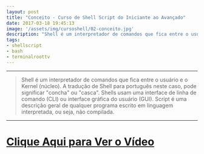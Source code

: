 ```yaml
---
layout: post
title: "Conceito - Curso de Shell Script do Iniciante ao Avançado"
date: 2017-03-18 19:45:13
image: '/assets/img/cursoshell/02-conceito.jpg'
description: "Shell é um interpretador de comandos que fica entre o usuário e o Kernel (núcleo)."
tags:
- shellscript
- bash
- terminalroottv
---
```


***
<!--
![Curso de Shell Script do Iniciante ao Avançado](/assets/img/cursoshell/02-conceito.jpg "Curso de Shell Script do Iniciante ao Avançado"){:height="800px" width="450px"}
-->

> Shell é um interpretador de comandos que fica entre o usuário e o Kernel (núcleo). A tradução de Shell para português neste caso, pode significar "concha" ou "casca". Shells usam uma interface de linha de comando (CLI) ou interface gráfica do usuário (GUI). Script é uma descrição geral de qualquer programa escrito em linguagem interpretada, ou seja, não compilada.

***


# [Clique Aqui para Ver o Vídeo](https://www.youtube.com/watch?v=vvp25pEgSb4)


<script async src="https://pagead2.googlesyndication.com/pagead/js/adsbygoogle.js"></script>

<!-- Informat -->
<ins class="adsbygoogle"
 style="display:block"
 data-ad-client="ca-pub-2838251107855362"
 data-ad-slot="2327980059"
 data-ad-format="auto"
 data-full-width-responsive="true"></ins>

<script>
(adsbygoogle = window.adsbygoogle || []).push({});
</script>



